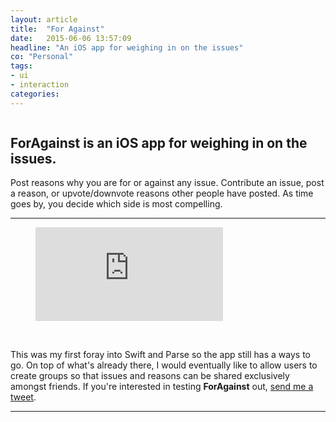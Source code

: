 ```yaml
---
layout: article
title:  "For Against"
date:   2015-06-06 13:57:09
headline: "An iOS app for weighing in on the issues"
co: "Personal"
tags:
- ui
- interaction
categories:
---
```


<figure>
<img class="lazy" data-original="{{edchao.github.io}}/assets/img_foragainst_home.jpg" />
</figure>

<!--more-->

## <strong>ForAgainst</strong> is an iOS app for weighing in on the issues.


Post reasons why you are for or against any issue. Contribute an issue, post a reason, or upvote/downvote reasons other people have posted.  As time goes by, you decide which side is most compelling.

---

<figure><iframe class="video" src="https://www.youtube.com/embed/XOjMgZH8_4g" frameborder="0" allowfullscreen></iframe></figure>

<br>

This was my first foray into Swift and Parse so the app still has a ways to go.  On top of what's already there, I would eventually like to allow users to create groups so that issues and reasons can be shared exclusively amongst friends. If you're interested in testing <strong> ForAgainst</strong> out, <a href="https://twitter.com/edchao"> send me a tweet</a>.

---
